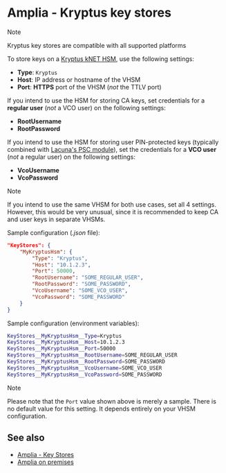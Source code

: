 ﻿# Amplia - Kryptus key stores

> [!NOTE]
> Kryptus key stores are compatible with all supported platforms

To store keys on a [Kryptus kNET HSM](https://kryptus.com/en/network-hsm-knet/), use the following settings:

* **Type**: `Kryptus`
* **Host**: IP address or hostname of the VHSM
* **Port**: **HTTPS** port of the VHSM (*not* the TTLV port)

If you intend to use the HSM for storing CA keys, set credentials for a **regular user** (*not* a VCO user) on the following settings:

* **RootUsername**
* **RootPassword**

If you intend to use the HSM for storing user PIN-protected keys (typically combined with [Lacuna's PSC module](../../../psc/index.md)), set the
credentials for a **VCO user** (*not* a regular user) on the following settings:

* **VcoUsername**
* **VcoPassword**

> [!NOTE]
> If you intend to use the same VHSM for both use cases, set all 4 settings. However, this would be very unusual, since it is
> recommended to keep CA and user keys in separate VHSMs.

Sample configuration (*.json* file):

```json
"KeyStores": {
	"MyKryptusHsm": {
		"Type": "Kryptus",
		"Host": "10.1.2.3",
		"Port": 50000,
		"RootUsername": "SOME_REGULAR_USER",
		"RootPassword": "SOME_PASSWORD",
		"VcoUsername": "SOME_VCO_USER",
		"VcoPassword": "SOME_PASSWORD"
	}
}
```

Sample configuration (environment variables):

```bash
KeyStores__MyKryptusHsm__Type=Kryptus
KeyStores__MyKryptusHsm__Host=10.1.2.3
KeyStores__MyKryptusHsm__Port=50000
KeyStores__MyKryptusHsm__RootUsername=SOME_REGULAR_USER
KeyStores__MyKryptusHsm__RootPassword=SOME_PASSWORD
KeyStores__MyKryptusHsm__VcoUsername=SOME_VCO_USER
KeyStores__MyKryptusHsm__VcoPassword=SOME_PASSWORD
```

> [!NOTE]
> Please note that the `Port` value shown above is merely a sample. There is no default value for this setting. It depends entirely on your VHSM configuration.

## See also

* [Amplia - Key Stores](index.md)
* [Amplia on premises](../index.md)
